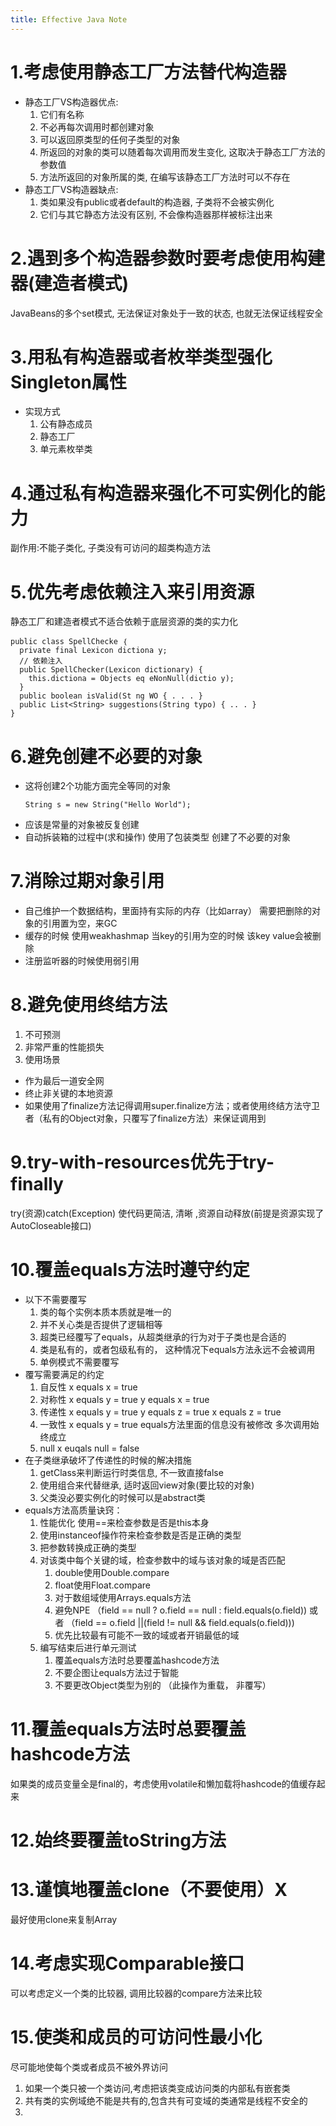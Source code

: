 ```yaml
---
title: Effective Java Note
---
```


# 1.考虑使用静态工厂方法替代构造器
* 静态工厂VS构造器优点:
  1. 它们有名称  
  2. 不必再每次调用时都创建对象  
  3. 可以返回原类型的任何子类型的对象
  4. 所返回的对象的类可以随着每次调用而发生变化, 这取决于静态工厂方法的参数值
  5. 方法所返回的对象所属的类, 在编写该静态工厂方法时可以不存在
* 静态工厂VS构造器缺点:
  1. 类如果没有public或者default的构造器, 子类将不会被实例化  
  2. 它们与其它静态方法没有区别, 不会像构造器那样被标注出来  

# 2.遇到多个构造器参数时要考虑使用构建器(建造者模式)
JavaBeans的多个set模式, 无法保证对象处于一致的状态, 也就无法保证线程安全

# 3.用私有构造器或者枚举类型强化Singleton属性 
* 实现方式
  1. 公有静态成员  
  2. 静态工厂  
  3. 单元素枚举类  

# 4.通过私有构造器来强化不可实例化的能力
副作用:不能子类化, 子类没有可访问的超类构造方法

# 5.优先考虑依赖注入来引用资源
静态工厂和建造者模式不适合依赖于底层资源的类的实力化
```
public class SpellChecke ｛
  private final Lexicon dictiona y;
  // 依赖注入
  public SpellChecker(Lexicon dictionary) {  
    this.dictiona = Objects eq eNonNull(dictio y);
  }
  public boolean isValid(St ng WO { . . . } 
  public List<String> suggestions(String typo) { .. . }
}
```
# 6.避免创建不必要的对象
* 这将创建2个功能方面完全等同的对象
    ```
    String s = new String("Hello World");
    ```
* 应该是常量的对象被反复创建
* 自动拆装箱的过程中(求和操作) 使用了包装类型 创建了不必要的对象

# 7.消除过期对象引用
* 自己维护一个数据结构，里面持有实际的内存（比如array） 需要把删除的对象的引用置为空，来GC
* 缓存的时候 使用weakhashmap 当key的引用为空的时候 该key value会被删除
* 注册监听器的时候使用弱引用

# 8.避免使用终结方法
1. 不可预测
2. 非常严重的性能损失
3. 使用场景
  * 作为最后一道安全网
  * 终止非关键的本地资源
  * 如果使用了finalize方法记得调用super.finalize方法；或者使用终结方法守卫者（私有的Object对象，只覆写了finalize方法）来保证调用到

# 9.try-with-resources优先于try-finally
try(资源)catch(Exception)
使代码更简洁, 清晰 ,资源自动释放(前提是资源实现了AutoCloseable接口)

# 10.覆盖equals方法时遵守约定
* 以下不需要覆写
  1. 类的每个实例本质本质就是唯一的
  2. 并不关心类是否提供了逻辑相等
  3. 超类已经覆写了equals，从超类继承的行为对于子类也是合适的
  4. 类是私有的，或者包级私有的， 这种情况下equals方法永远不会被调用
  5. 单例模式不需要覆写
* 覆写需要满足的约定
  1. 自反性 x equals x = true
  2. 对称性 x equals y = true y equals x = true
  3. 传递性 x equals y = true y equals z = true x equals z = true
  4. 一致性 x equals y = true equals方法里面的信息没有被修改 多次调用始终成立
  5. null x euqals null = false
* 在子类继承破坏了传递性的时候的解决措施
  1. getClass来判断运行时类信息, 不一致直接false
  2. 使用组合来代替继承, 适时返回view对象(要比较的对象)
  3. 父类没必要实例化的时候可以是abstract类
* equals方法高质量诀窍：
  1. 性能优化 使用==来检查参数是否是this本身
  2. 使用instanceof操作符来检查参数是否是正确的类型
  3. 把参数转换成正确的类型
  4. 对该类中每个关键的域，检查参数中的域与该对象的域是否匹配
      1. double使用Double.compare
      2. float使用Float.compare
      3. 对于数组域使用Arrays.equals方法
      4. 避免NPE （field == null ? o.field == null : field.equals(o.field))  或者 （field == o.field ||(field != null && field.equals(o.field)))
      5. 优先比较最有可能不一致的域或者开销最低的域
  5. 编写结束后进行单元测试
      1. 覆盖equals方法时总要覆盖hashcode方法
      2. 不要企图让equals方法过于智能
      3. 不要更改Object类型为别的 （此操作为重载， 非覆写）
      
# 11.覆盖equals方法时总要覆盖hashcode方法
如果类的成员变量全是final的，考虑使用volatile和懒加载将hashcode的值缓存起来

# 12.始终要覆盖toString方法

# 13.谨慎地覆盖clone（不要使用）X
最好使用clone来复制Array

# 14.考虑实现Comparable接口
可以考虑定义一个类的比较器, 调用比较器的compare方法来比较

# 15.使类和成员的可访问性最小化
尽可能地使每个类或者成员不被外界访问  
1. 如果一个类只被一个类访问,考虑把该类变成访问类的内部私有嵌套类
2. 共有类的实例域绝不能是共有的,包含共有可变域的类通常是线程不安全的
3. 
  
  
  
  
  
  
  
  
  
  
